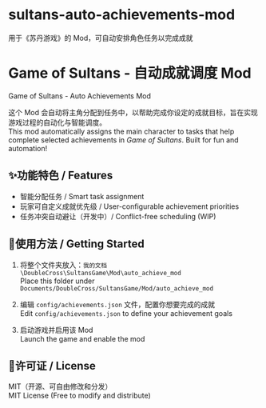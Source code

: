 # sultans-auto-achievements-mod
用于《苏丹游戏》的 Mod，可自动安排角色任务以完成成就
# Game of Sultans - 自动成就调度 Mod  
Game of Sultans - Auto Achievements Mod

这个 Mod 会自动将主角分配到任务中，以帮助完成你设定的成就目标，旨在实现游戏过程的自动化与智能调度。  
This mod automatically assigns the main character to tasks that help complete selected achievements in *Game of Sultans*. Built for fun and automation!

## ✨功能特色 / Features
- 智能分配任务 / Smart task assignment  
- 玩家可自定义成就优先级 / User-configurable achievement priorities  
- 任务冲突自动避让（开发中）/ Conflict-free scheduling (WIP)

## 🚀使用方法 / Getting Started
1. 将整个文件夹放入：`我的文档\DoubleCross\SultansGame\Mod\auto_achieve_mod`  
   Place this folder under `Documents/DoubleCross/SultansGame/Mod/auto_achieve_mod`

2. 编辑 `config/achievements.json` 文件，配置你想要完成的成就  
   Edit `config/achievements.json` to define your achievement goals

3. 启动游戏并启用该 Mod  
   Launch the game and enable the mod

## 📄许可证 / License
MIT（开源、可自由修改和分发）  
MIT License (Free to modify and distribute)
